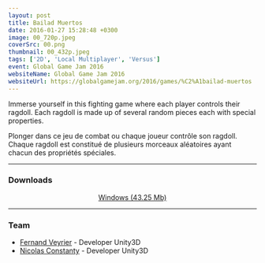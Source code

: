 ```yaml
---
layout: post
title: Bailad Muertos
date: 2016-01-27 15:28:48 +0300
image: 00_720p.jpeg
coverSrc: 00.png
thumbnail: 00_432p.jpeg
tags: ['2D', 'Local Multiplayer', 'Versus']
event: Global Game Jam 2016
websiteName: Global Game Jam 2016
websiteUrl: https://globalgamejam.org/2016/games/%C2%A1bailad-muertos
---
```

Immerse yourself in this fighting game where each player controls their ragdoll. Each ragdoll is made up of several random pieces each with special properties.

Plonger dans ce jeu de combat ou chaque joueur contrôle son ragdoll. Chaque ragdoll est constitué de plusieurs morceaux aléatoires ayant chacun des propriétés spéciales.

***

### Downloads
<p style="text-align: center;margin: 0;"><a href="https://1drv.ms/u/s!AoYk8X2I2PMgmfNRyuVsaGPffRsznQ?e=qdfgO2">Windows (43.25 Mb)</a></p>

***

### Team
* [Fernand Veyrier](https://www.linkedin.com/in/fernand-veyrier-26372596/) - Developer Unity3D
* [Nicolas Constanty](https://fr.linkedin.com/in/nicolas-constanty-653232113) - Developer Unity3D
